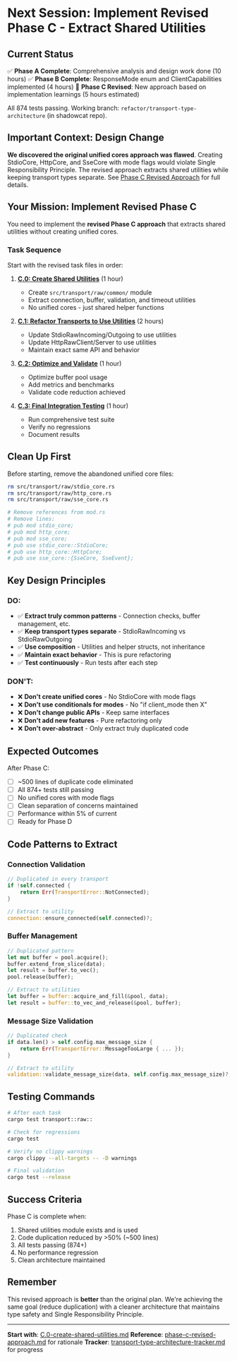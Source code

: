 # Next Session: Implement Revised Phase C - Extract Shared Utilities

## Current Status
✅ **Phase A Complete**: Comprehensive analysis and design work done (10 hours)
✅ **Phase B Complete**: ResponseMode enum and ClientCapabilities implemented (4 hours)
🔄 **Phase C Revised**: New approach based on implementation learnings (5 hours estimated)

All 874 tests passing. Working branch: `refactor/transport-type-architecture` (in shadowcat repo).

## Important Context: Design Change

**We discovered the original unified cores approach was flawed**. Creating StdioCore, HttpCore, and SseCore with mode flags would violate Single Responsibility Principle. The revised approach extracts shared utilities while keeping transport types separate. See [Phase C Revised Approach](analysis/phase-c-revised-approach.md) for full details.

## Your Mission: Implement Revised Phase C

You need to implement the **revised Phase C approach** that extracts shared utilities without creating unified cores.

### Task Sequence

Start with the revised task files in order:

1. **[C.0: Create Shared Utilities](tasks/C.0-create-shared-utilities.md)** (1 hour)
   - Create `src/transport/raw/common/` module
   - Extract connection, buffer, validation, and timeout utilities
   - No unified cores - just shared helper functions

2. **[C.1: Refactor Transports to Use Utilities](tasks/C.1-refactor-transports-use-utilities.md)** (2 hours)
   - Update StdioRawIncoming/Outgoing to use utilities
   - Update HttpRawClient/Server to use utilities
   - Maintain exact same API and behavior

3. **[C.2: Optimize and Validate](tasks/C.2-optimize-and-validate.md)** (1 hour)
   - Optimize buffer pool usage
   - Add metrics and benchmarks
   - Validate code reduction achieved

4. **[C.3: Final Integration Testing](tasks/C.3-final-integration-testing.md)** (1 hour)
   - Run comprehensive test suite
   - Verify no regressions
   - Document results

## Clean Up First

Before starting, remove the abandoned unified core files:
```bash
rm src/transport/raw/stdio_core.rs
rm src/transport/raw/http_core.rs  
rm src/transport/raw/sse_core.rs

# Remove references from mod.rs
# Remove lines:
# pub mod stdio_core;
# pub mod http_core;
# pub mod sse_core;
# pub use stdio_core::StdioCore;
# pub use http_core::HttpCore;
# pub use sse_core::{SseCore, SseEvent};
```

## Key Design Principles

### DO:
- ✅ **Extract truly common patterns** - Connection checks, buffer management, etc.
- ✅ **Keep transport types separate** - StdioRawIncoming vs StdioRawOutgoing
- ✅ **Use composition** - Utilities and helper structs, not inheritance
- ✅ **Maintain exact behavior** - This is pure refactoring
- ✅ **Test continuously** - Run tests after each step

### DON'T:
- ❌ **Don't create unified cores** - No StdioCore with mode flags
- ❌ **Don't use conditionals for modes** - No "if client_mode then X"
- ❌ **Don't change public APIs** - Keep same interfaces
- ❌ **Don't add new features** - Pure refactoring only
- ❌ **Don't over-abstract** - Only extract truly duplicated code

## Expected Outcomes

After Phase C:
- [ ] ~500 lines of duplicate code eliminated
- [ ] All 874+ tests still passing
- [ ] No unified cores with mode flags
- [ ] Clean separation of concerns maintained
- [ ] Performance within 5% of current
- [ ] Ready for Phase D

## Code Patterns to Extract

### Connection Validation
```rust
// Duplicated in every transport
if !self.connected {
    return Err(TransportError::NotConnected);
}

// Extract to utility
connection::ensure_connected(self.connected)?;
```

### Buffer Management
```rust
// Duplicated pattern
let mut buffer = pool.acquire();
buffer.extend_from_slice(data);
let result = buffer.to_vec();
pool.release(buffer);

// Extract to utilities
let buffer = buffer::acquire_and_fill(&pool, data);
let result = buffer::to_vec_and_release(&pool, buffer);
```

### Message Size Validation
```rust
// Duplicated check
if data.len() > self.config.max_message_size {
    return Err(TransportError::MessageTooLarge { ... });
}

// Extract to utility
validation::validate_message_size(data, self.config.max_message_size)?;
```

## Testing Commands

```bash
# After each task
cargo test transport::raw::

# Check for regressions
cargo test

# Verify no clippy warnings
cargo clippy --all-targets -- -D warnings

# Final validation
cargo test --release
```

## Success Criteria

Phase C is complete when:
1. Shared utilities module exists and is used
2. Code duplication reduced by >50% (~500 lines)
3. All tests passing (874+)
4. No performance regression
5. Clean architecture maintained

## Remember

This revised approach is **better** than the original plan. We're achieving the same goal (reduce duplication) with a cleaner architecture that maintains type safety and Single Responsibility Principle.

---

**Start with**: [C.0-create-shared-utilities.md](tasks/C.0-create-shared-utilities.md)
**Reference**: [phase-c-revised-approach.md](analysis/phase-c-revised-approach.md) for rationale
**Tracker**: [transport-type-architecture-tracker.md](transport-type-architecture-tracker.md) for progress